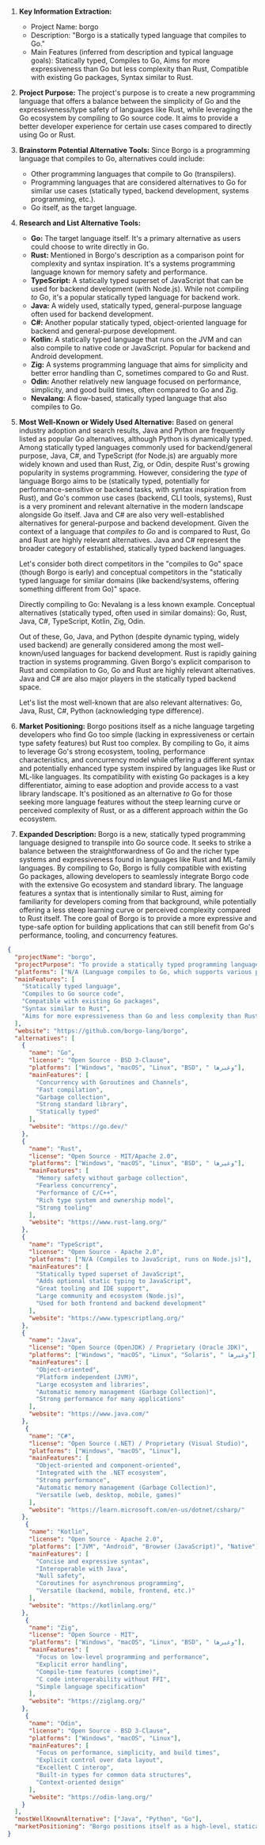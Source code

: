 1.  **Key Information Extraction:**
    *   Project Name: borgo
    *   Description: "Borgo is a statically typed language that compiles to Go."
    *   Main Features (inferred from description and typical language goals): Statically typed, Compiles to Go, Aims for more expressiveness than Go but less complexity than Rust, Compatible with existing Go packages, Syntax similar to Rust.

2.  **Project Purpose:**
    The project's purpose is to create a new programming language that offers a balance between the simplicity of Go and the expressiveness/type safety of languages like Rust, while leveraging the Go ecosystem by compiling to Go source code. It aims to provide a better developer experience for certain use cases compared to directly using Go or Rust.

3.  **Brainstorm Potential Alternative Tools:**
    Since Borgo is a programming language that compiles to Go, alternatives could include:
    *   Other programming languages that compile to Go (transpilers).
    *   Programming languages that are considered alternatives to Go for similar use cases (statically typed, backend development, systems programming, etc.).
    *   Go itself, as the target language.

4.  **Research and List Alternative Tools:**

    *   **Go:** The target language itself. It's a primary alternative as users could choose to write directly in Go.
    *   **Rust:** Mentioned in Borgo's description as a comparison point for complexity and syntax inspiration. It's a systems programming language known for memory safety and performance.
    *   **TypeScript:** A statically typed superset of JavaScript that can be used for backend development (with Node.js). While not compiling *to* Go, it's a popular statically typed language for backend work.
    *   **Java:** A widely used, statically typed, general-purpose language often used for backend development.
    *   **C#:** Another popular statically typed, object-oriented language for backend and general-purpose development.
    *   **Kotlin:** A statically typed language that runs on the JVM and can also compile to native code or JavaScript. Popular for backend and Android development.
    *   **Zig:** A systems programming language that aims for simplicity and better error handling than C, sometimes compared to Go and Rust.
    *   **Odin:** Another relatively new language focused on performance, simplicity, and good build times, often compared to Go and Zig.
    *   **Nevalang:** A flow-based, statically typed language that also compiles to Go.

5.  **Most Well-Known or Widely Used Alternative:**
    Based on general industry adoption and search results, Java and Python are frequently listed as popular Go alternatives, although Python is dynamically typed. Among statically typed languages commonly used for backend/general purpose, Java, C#, and TypeScript (for Node.js) are arguably more widely known and used than Rust, Zig, or Odin, despite Rust's growing popularity in systems programming. However, considering the *type* of language Borgo aims to be (statically typed, potentially for performance-sensitive or backend tasks, with syntax inspiration from Rust), and Go's common use cases (backend, CLI tools, systems), Rust is a very prominent and relevant alternative in the modern landscape alongside Go itself. Java and C# are also very well-established alternatives for general-purpose and backend development. Given the context of a language that *compiles to Go* and is compared to Rust, Go and Rust are highly relevant alternatives. Java and C# represent the broader category of established, statically typed backend languages.

    Let's consider both direct competitors in the "compiles to Go" space (though Borgo is early) and conceptual competitors in the "statically typed language for similar domains (like backend/systems, offering something different from Go)" space.

    Directly compiling to Go: Nevalang is a less known example.
    Conceptual alternatives (statically typed, often used in similar domains): Go, Rust, Java, C#, TypeScript, Kotlin, Zig, Odin.

    Out of these, Go, Java, and Python (despite dynamic typing, widely used backend) are generally considered among the most well-known/used languages for backend development. Rust is rapidly gaining traction in systems programming. Given Borgo's explicit comparison to Rust and compilation to Go, Go and Rust are highly relevant alternatives. Java and C# are also major players in the statically typed backend space.

    Let's list the most well-known that are also relevant alternatives: Go, Java, Rust, C#, Python (acknowledging type difference).

6.  **Market Positioning:**
    Borgo positions itself as a niche language targeting developers who find Go too simple (lacking in expressiveness or certain type safety features) but Rust too complex. By compiling to Go, it aims to leverage Go's strong ecosystem, tooling, performance characteristics, and concurrency model while offering a different syntax and potentially enhanced type system inspired by languages like Rust or ML-like languages. Its compatibility with existing Go packages is a key differentiator, aiming to ease adoption and provide access to a vast library landscape. It's positioned as an alternative *to* Go for those seeking more language features without the steep learning curve or perceived complexity of Rust, or as a different approach *within* the Go ecosystem.

7.  **Expanded Description:**
    Borgo is a new, statically typed programming language designed to transpile into Go source code. It seeks to strike a balance between the straightforwardness of Go and the richer type systems and expressiveness found in languages like Rust and ML-family languages. By compiling to Go, Borgo is fully compatible with existing Go packages, allowing developers to seamlessly integrate Borgo code with the extensive Go ecosystem and standard library. The language features a syntax that is intentionally similar to Rust, aiming for familiarity for developers coming from that background, while potentially offering a less steep learning curve or perceived complexity compared to Rust itself. The core goal of Borgo is to provide a more expressive and type-safe option for building applications that can still benefit from Go's performance, tooling, and concurrency features.

```json
{
  "projectName": "borgo",
  "projectPurpose": "To provide a statically typed programming language that compiles to Go, offering a balance between Go's simplicity and Rust's expressiveness and type safety, while being compatible with the Go ecosystem.",
  "platforms": ["N/A (Language compiles to Go, which supports various platforms)"],
  "mainFeatures": [
    "Statically typed language",
    "Compiles to Go source code",
    "Compatible with existing Go packages",
    "Syntax similar to Rust",
    "Aims for more expressiveness than Go and less complexity than Rust"
  ],
  "website": "https://github.com/borgo-lang/borgo",
  "alternatives": [
    {
      "name": "Go",
      "license": "Open Source - BSD 3-Clause",
      "platforms": ["Windows", "macOS", "Linux", "BSD", " وغيرها"],
      "mainFeatures": [
        "Concurrency with Goroutines and Channels",
        "Fast compilation",
        "Garbage collection",
        "Strong standard library",
        "Statically typed"
      ],
      "website": "https://go.dev/"
    },
    {
      "name": "Rust",
      "license": "Open Source - MIT/Apache 2.0",
      "platforms": ["Windows", "macOS", "Linux", "BSD", " وغيرها"],
      "mainFeatures": [
        "Memory safety without garbage collection",
        "Fearless concurrency",
        "Performance of C/C++",
        "Rich type system and ownership model",
        "Strong tooling"
      ],
      "website": "https://www.rust-lang.org/"
    },
    {
      "name": "TypeScript",
      "license": "Open Source - Apache 2.0",
      "platforms": ["N/A (Compiles to JavaScript, runs on Node.js)"],
      "mainFeatures": [
        "Statically typed superset of JavaScript",
        "Adds optional static typing to JavaScript",
        "Great tooling and IDE support",
        "Large community and ecosystem (Node.js)",
        "Used for both frontend and backend development"
      ],
      "website": "https://www.typescriptlang.org/"
    },
    {
      "name": "Java",
      "license": "Open Source (OpenJDK) / Proprietary (Oracle JDK)",
      "platforms": ["Windows", "macOS", "Linux", "Solaris", " وغيرها"],
      "mainFeatures": [
        "Object-oriented",
        "Platform independent (JVM)",
        "Large ecosystem and libraries",
        "Automatic memory management (Garbage Collection)",
        "Strong performance for many applications"
      ],
      "website": "https://www.java.com/"
    },
     {
      "name": "C#",
      "license": "Open Source (.NET) / Proprietary (Visual Studio)",
      "platforms": ["Windows", "macOS", "Linux"],
      "mainFeatures": [
        "Object-oriented and component-oriented",
        "Integrated with the .NET ecosystem",
        "Strong performance",
        "Automatic memory management (Garbage Collection)",
        "Versatile (web, desktop, mobile, games)"
      ],
      "website": "https://learn.microsoft.com/en-us/dotnet/csharp/"
    },
     {
      "name": "Kotlin",
      "license": "Open Source - Apache 2.0",
      "platforms": ["JVM", "Android", "Browser (JavaScript)", "Native"],
      "mainFeatures": [
        "Concise and expressive syntax",
        "Interoperable with Java",
        "Null safety",
        "Coroutines for asynchronous programming",
        "Versatile (backend, mobile, frontend, etc.)"
      ],
      "website": "https://kotlinlang.org/"
    },
     {
      "name": "Zig",
      "license": "Open Source - MIT",
      "platforms": ["Windows", "macOS", "Linux", "BSD", " وغيرها"],
      "mainFeatures": [
        "Focus on low-level programming and performance",
        "Explicit error handling",
        "Compile-time features (comptime)",
        "C code interoperability without FFI",
        "Simple language specification"
      ],
      "website": "https://ziglang.org/"
    },
     {
      "name": "Odin",
      "license": "Open Source - BSD 3-Clause",
      "platforms": ["Windows", "macOS", "Linux"],
      "mainFeatures": [
        "Focus on performance, simplicity, and build times",
        "Explicit control over data layout",
        "Excellent C interop",
        "Built-in types for common data structures",
        "Context-oriented design"
      ],
      "website": "https://odin-lang.org/"
    }
  ],
  "mostWellKnownAlternative": ["Java", "Python", "Go"],
  "marketPositioning": "Borgo positions itself as a high-level, statically typed language that offers a more expressive and potentially safer alternative to Go, while being less complex than Rust. Its key differentiator is compiling directly to Go, allowing it to seamlessly integrate with and leverage the vast Go ecosystem and tooling. It targets developers who appreciate Go's performance and concurrency but desire more advanced language features, providing a stepping stone or an alternative paradigm within the Go landscape rather than a complete replacement that requires a new ecosystem."
}
```